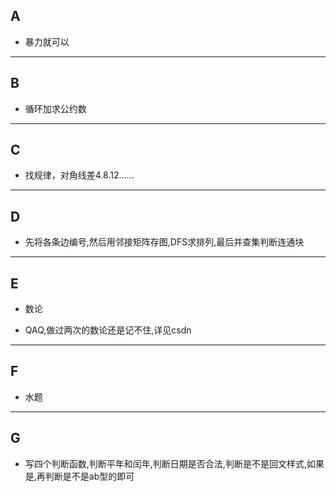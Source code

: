 ## A

* 暴力就可以

***

## B

* 循环加求公约数

***

## C

* 找规律，对角线差4.8.12......

***

## D

* 先将各条边编号,然后用邻接矩阵存图,DFS求排列,最后并查集判断连通块

***

## E

* 数论

* QAQ,做过两次的数论还是记不住,详见csdn

***

## F

* 水题

***

## G

* 写四个判断函数,判断平年和闰年,判断日期是否合法,判断是不是回文样式,如果是,再判断是不是ab型的即可